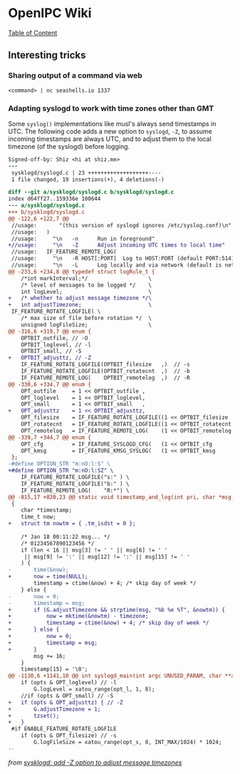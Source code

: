 # OpenIPC Wiki
[Table of Content](index.md)

Interesting tricks
------------------

### Sharing output of a command via web
```
<command> | nc seashells.io 1337
```

### Adapting syslogd to work with time zones other than GMT

Some `syslog()` implementations like musl's always send timestamps in UTC.
The following code adds a new option to `syslogd`, `-Z`, to assume incoming
timestamps are always UTC, and to adjust them to the local timezone
(of the syslogd) before logging.

```diff
Signed-off-by: Shiz <hi at shiz.me>
---
 sysklogd/syslogd.c | 23 +++++++++++++++++++----
 1 file changed, 19 insertions(+), 4 deletions(-)

diff --git a/sysklogd/syslogd.c b/sysklogd/syslogd.c
index d64ff27..159336e 100644
--- a/sysklogd/syslogd.c
+++ b/sysklogd/syslogd.c
@@ -122,6 +122,7 @@
 //usage:       "(this version of syslogd ignores /etc/syslog.conf)\n"
 //usage:	)
 //usage:     "\n	-n		Run in foreground"
+//usage:     "\n	-Z		Adjust incoming UTC times to local time"
 //usage:	IF_FEATURE_REMOTE_LOG(
 //usage:     "\n	-R HOST[:PORT]	Log to HOST:PORT (default PORT:514)"
 //usage:     "\n	-L		Log locally and via network (default is network only if -R)"
@@ -233,6 +234,8 @@ typedef struct logRule_t {
 	/*int markInterval;*/                   \
 	/* level of messages to be logged */    \
 	int logLevel;                           \
+	/* whether to adjust message timezone */\
+	int adjustTimezone;                     \
 IF_FEATURE_ROTATE_LOGFILE( \
 	/* max size of file before rotation */  \
 	unsigned logFileSize;                   \
@@ -316,6 +319,7 @@ enum {
 	OPTBIT_outfile, // -O
 	OPTBIT_loglevel, // -l
 	OPTBIT_small, // -S
+	OPTBIT_adjusttz, // -Z
 	IF_FEATURE_ROTATE_LOGFILE(OPTBIT_filesize   ,)	// -s
 	IF_FEATURE_ROTATE_LOGFILE(OPTBIT_rotatecnt  ,)	// -b
 	IF_FEATURE_REMOTE_LOG(    OPTBIT_remotelog  ,)	// -R
@@ -330,6 +334,7 @@ enum {
 	OPT_outfile     = 1 << OPTBIT_outfile ,
 	OPT_loglevel    = 1 << OPTBIT_loglevel,
 	OPT_small       = 1 << OPTBIT_small   ,
+	OPT_adjusttz    = 1 << OPTBIT_adjusttz,
 	OPT_filesize    = IF_FEATURE_ROTATE_LOGFILE((1 << OPTBIT_filesize   )) + 0,
 	OPT_rotatecnt   = IF_FEATURE_ROTATE_LOGFILE((1 << OPTBIT_rotatecnt  )) + 0,
 	OPT_remotelog   = IF_FEATURE_REMOTE_LOG(    (1 << OPTBIT_remotelog  )) + 0,
@@ -339,7 +344,7 @@ enum {
 	OPT_cfg         = IF_FEATURE_SYSLOGD_CFG(   (1 << OPTBIT_cfg        )) + 0,
 	OPT_kmsg        = IF_FEATURE_KMSG_SYSLOG(   (1 << OPTBIT_kmsg       )) + 0,
 };
-#define OPTION_STR "m:nO:l:S" \
+#define OPTION_STR "m:nO:l:SZ" \
 	IF_FEATURE_ROTATE_LOGFILE("s:" ) \
 	IF_FEATURE_ROTATE_LOGFILE("b:" ) \
 	IF_FEATURE_REMOTE_LOG(    "R:*") \
@@ -815,17 +820,23 @@ static void timestamp_and_log(int pri, char *msg, int len)
 {
 	char *timestamp;
 	time_t now;
+	struct tm nowtm = { .tm_isdst = 0 };
 
 	/* Jan 18 00:11:22 msg... */
 	/* 01234567890123456 */
 	if (len < 16 || msg[3] != ' ' || msg[6] != ' '
 	 || msg[9] != ':' || msg[12] != ':' || msg[15] != ' '
 	) {
-		time(&now);
+		now = time(NULL);
 		timestamp = ctime(&now) + 4; /* skip day of week */
 	} else {
-		now = 0;
-		timestamp = msg;
+		if (G.adjustTimezone && strptime(msg, "%b %e %T", &nowtm)) {
+			now = mktime(&nowtm) - timezone;
+			timestamp = ctime(&now) + 4; /* skip day of week */
+		} else {
+			now = 0;
+			timestamp = msg;
+		}
 		msg += 16;
 	}
 	timestamp[15] = '\0';
@@ -1130,6 +1141,10 @@ int syslogd_main(int argc UNUSED_PARAM, char **argv)
 	if (opts & OPT_loglevel) // -l
 		G.logLevel = xatou_range(opt_l, 1, 8);
 	//if (opts & OPT_small) // -S
+	if (opts & OPT_adjusttz) { // -Z
+		G.adjustTimezone = 1;
+		tzset();
+	}
 #if ENABLE_FEATURE_ROTATE_LOGFILE
 	if (opts & OPT_filesize) // -s
 		G.logFileSize = xatou_range(opt_s, 0, INT_MAX/1024) * 1024;
-- 
```
_from [sysklogd: add -Z option to adjust message timezones](http://lists.busybox.net/pipermail/busybox/2017-May/085437.html)_
